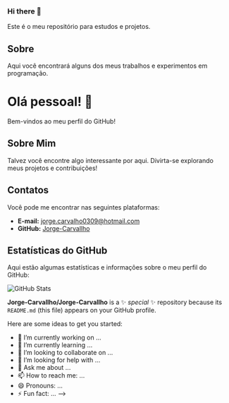### Hi there 👋

Este é o meu repositório para estudos e projetos. 

## Sobre

Aqui você encontrará alguns dos meus trabalhos e experimentos em programação.

# Olá pessoal! 👋

Bem-vindos ao meu perfil do GitHub!

## Sobre Mim

Talvez você encontre algo interessante por aqui. Divirta-se explorando meus projetos e contribuições!

## Contatos

Você pode me encontrar nas seguintes plataformas:

- **E-mail:** [jorge.carvalho0309@hotmail.com](mailto:jorge.carvalho0309@hotmail.com)
- **GitHub:** [Jorge-Carvallho](https://github.com/Jorge-Carvallho)

## Estatísticas do GitHub

Aqui estão algumas estatísticas e informações sobre o meu perfil do GitHub:

![GitHub Stats](https://github-readme-stats.vercel.app/api?username=Jorge-Carvallho&show_icons=true&hide_title=true&hide_border=true&count_private=true&hide=prs&theme=default)

**Jorge-Carvallho/Jorge-Carvallho** is a ✨ _special_ ✨ repository because its `README.md` (this file) appears on your GitHub profile.

Here are some ideas to get you started:

- 🔭 I’m currently working on ...
- 🌱 I’m currently learning ...
- 👯 I’m looking to collaborate on ...
- 🤔 I’m looking for help with ...
- 💬 Ask me about ...
- 📫 How to reach me: ...
- 😄 Pronouns: ...
- ⚡ Fun fact: ...
-->
